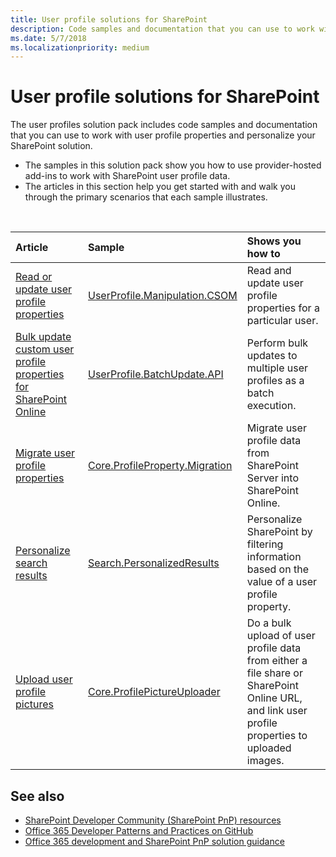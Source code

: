 ```yaml
---
title: User profile solutions for SharePoint
description: Code samples and documentation that you can use to work with user profile properties and personalize your SharePoint solution.
ms.date: 5/7/2018
ms.localizationpriority: medium
---
```


# User profile solutions for SharePoint

The user profiles solution pack includes code samples and documentation that you can use to work with user profile properties and personalize your SharePoint solution.

- The samples in this solution pack show you how to use provider-hosted add-ins to work with SharePoint user profile data. 
- The articles in this section help you get started with and walk you through the primary scenarios that each sample illustrates. 

<br/>

|Article|Sample|Shows you how to|
|:-----|:-----|:-----|
|[Read or update user profile properties](read-or-update-user-profile-properties-sample-app-for-sharepoint.md)|[UserProfile.Manipulation.CSOM](https://github.com/pnp/PnP/tree/master/Samples/UserProfile.Manipulation.CSOM)|Read and update user profile properties for a particular user. 
|[Bulk update custom user profile properties for SharePoint Online](bulk-user-profile-update-api-for-sharepoint-online.md)|[UserProfile.BatchUpdate.API](https://github.com/SharePoint/PnP/tree/master/Samples/UserProfile.BatchUpdate.API)|Perform bulk updates to multiple user profiles as a batch execution. 
|[Migrate user profile properties](migrate-user-profile-properties-sample-app-for-sharepoint.md)|[Core.ProfileProperty.Migration](https://github.com/pnp/PnP/tree/master/Samples/Core.ProfileProperty.Migration)|Migrate user profile data from SharePoint Server into SharePoint Online.
|[Personalize search results](personalize-search-results-sample-app-for-sharepoint.md)|[Search.PersonalizedResults](https://github.com/pnp/PnP/tree/master/Samples/Search.PersonalizedResults)|Personalize SharePoint by filtering information based on the value of a user profile property. 
|[Upload user profile pictures](upload-user-profile-pictures-sample-app-for-sharepoint.md)|[Core.ProfilePictureUploader](https://github.com/pnp/PnP/tree/master/Samples/Core.ProfilePictureUploader)|Do a bulk upload of user profile data from either a file share or SharePoint Online URL, and link user profile properties to uploaded images.

## See also

- [SharePoint Developer Community (SharePoint PnP) resources](../community/community.md)
- [Office 365 Developer Patterns and Practices on GitHub](https://github.com/SharePoint/PnP)
- [Office 365 development and SharePoint PnP solution guidance](office-365-development-patterns-and-practices-solution-guidance.md)

